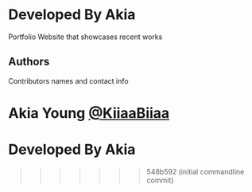 
# Developed By Akia

Portfolio Website that showcases recent works


## Authors

Contributors names and contact info

 Akia Young
[@KiiaaBiiaa](https://twitter.com/kiiaabiiaa)
=======
# Developed By Akia 


>>>>>>> 548b592 (initial commandline commit)

